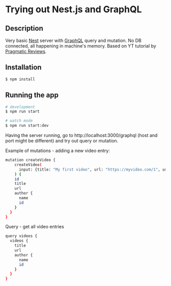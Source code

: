 # Trying out Nest.js and GraphQL

## Description

Very basic [Nest](https://github.com/nestjs/nest) server with [GraphQL](https://graphql.org/) query and mutation. No DB connected, all happening in machine's memory. Based on YT tutorial by [Pragmatic Reviews](https://www.youtube.com/watch?v=SNooMUGOaaM).

## Installation

```bash
$ npm install
```

## Running the app

```bash
# development
$ npm run start

# watch mode
$ npm run start:dev
```

Having the server running, go to http://localhost:3000/graphql (host and port might be different) and try out query or mutation.

Example of mutations - adding a new video entry:

```bash
mutation createVideo {
  	createVideo(
      input: {title: "My first video", url: "https://myvideo.com/1", userId: "1"}
    ) {
    id
    title
    url
    author {
      name
      id
    }
  }
}
```

Query - get all video entries

```bash
query videos {
  videos {
    title
    url
    author {
      name
      id
    }
  }
}
```
